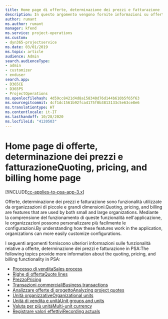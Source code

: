 ```yaml
---
title: Home page di offerte, determinazione dei prezzi e fatturazione
description: In questo argomento vengono fornite informazioni su offerte, determinazione dei prezzi e fatturazione.
author: rumant
ms.author: rumant
manager: kfend
ms.service: project-operations
ms.custom:
- dyn365-projectservice
ms.date: 03/01/2019
ms.topic: article
audience: Admin
search.audienceType:
- admin
- customizer
- enduser
search.app:
- D365CE
- D365PS
- ProjectOperations
ms.openlocfilehash: 4d59cc8421d4d8a158340d76d144b610b5f65f63
ms.sourcegitcommit: 4cf1dc1561b92fca4175f0b3813133c5e63ce8e6
ms.translationtype: HT
ms.contentlocale: it-IT
ms.lasthandoff: 10/28/2020
ms.locfileid: "4120503"
---
```

# <a name="quoting-pricing-and-billing-home-page"></a><span data-ttu-id="05440-103">Home page di offerte, determinazione dei prezzi e fatturazione</span><span class="sxs-lookup"><span data-stu-id="05440-103">Quoting, pricing, and billing home page</span></span>

[!INCLUDE[cc-applies-to-psa-app-3.x](../includes/cc-applies-to-psa-app-3x.md)]

<span data-ttu-id="05440-104">Offerte, determinazione dei prezzi e fatturazione sono funzionalità utilizzate da organizzazioni di piccole e grandi dimensioni.</span><span class="sxs-lookup"><span data-stu-id="05440-104">Quoting, pricing, and billing are features that are used by both small and large organizations.</span></span> <span data-ttu-id="05440-105">Mediante la comprensione del funzionamento di queste funzionalità nell'applicazione, le organizzazioni possono personalizzare più facilmente le configurazioni.</span><span class="sxs-lookup"><span data-stu-id="05440-105">By understanding how these features work in the application, organizations can more easily customize configurations.</span></span>

<span data-ttu-id="05440-106">I seguenti argomenti forniscono ulteriori informazioni sulle funzionalità relative a offerte, determinazione dei prezzi e fatturazione in PSA:</span><span class="sxs-lookup"><span data-stu-id="05440-106">The following topics provide more information about the quoting, pricing, and billing functionality in PSA:</span></span>

- [<span data-ttu-id="05440-107">Processo di vendita</span><span class="sxs-lookup"><span data-stu-id="05440-107">Sales process</span></span>](basic-sales-process.md)
- [<span data-ttu-id="05440-108">Righe di offerta</span><span class="sxs-lookup"><span data-stu-id="05440-108">Quote lines</span></span>](basic-quote-lines.md)
- [<span data-ttu-id="05440-109">Prezzo</span><span class="sxs-lookup"><span data-stu-id="05440-109">Pricing</span></span>](basic-pricing.md)
- [<span data-ttu-id="05440-110">Transazioni commerciali</span><span class="sxs-lookup"><span data-stu-id="05440-110">Business transactions</span></span>](basic-business-transactions.md)
- [<span data-ttu-id="05440-111">Analizzare offerte di progetto</span><span class="sxs-lookup"><span data-stu-id="05440-111">Analyzing project quotes</span></span>](basic-analyzing-quotes.md)
- [<span data-ttu-id="05440-112">Unità organizzative</span><span class="sxs-lookup"><span data-stu-id="05440-112">Organizational units</span></span>](advanced-organizational.md)
- [<span data-ttu-id="05440-113">Unità di vendita e unità</span><span class="sxs-lookup"><span data-stu-id="05440-113">Unit groups and units</span></span>](advanced-units.md)
- [<span data-ttu-id="05440-114">Valuta per più unità</span><span class="sxs-lookup"><span data-stu-id="05440-114">Multi-unit currency</span></span>](advanced-currency.md)
- [<span data-ttu-id="05440-115">Registrare valori effettivi</span><span class="sxs-lookup"><span data-stu-id="05440-115">Recording actuals</span></span>](advanced-actuals.md)

